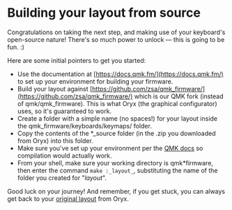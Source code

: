 # Building your layout from source

Congratulations on taking the next step, and making use of your keyboard's open-source nature! There's so much power to unlock — this is going to be fun. :)

Here are some initial pointers to get you started:

- Use the documentation at [https://docs.qmk.fm/](https://docs.qmk.fm/) to set up your environment for building your firmware.
- Build your layout against [https://github.com/zsa/qmk_firmware/](https://github.com/zsa/qmk_firmware/) which is our QMK fork (instead of qmk/qmk_firmware). This is what Oryx (the graphical configurator) uses, so it's guaranteed to work.
- Create a folder with a simple name (no spaces!) for your layout inside the qmk_firmware/keyboards/keymaps/ folder.
- Copy the contents of the \*\_source folder (in the .zip you downloaded from Oryx) into this folder.
- Make sure you've set up your environment per the [QMK docs](https://docs.qmk.fm/#/newbs_getting_started?id=set-up-your-environment) so compilation would actually work.
- From your shell, make sure your working directory is qmk*firmware, then enter the command `make :_layout_`, substituting the name of the folder you created for "_layout_".

Good luck on your journey! And remember, if you get stuck, you can always get back to your [original layout](https://configure.zsa.io/voyager/layouts/alr9v/WBGjl/0) from Oryx.
